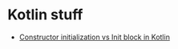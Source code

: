 # Kotlin stuff

* [Constructor initialization vs Init block in Kotlin](https://discuss.kotlinlang.org/t/constructor-initialization-vs-init-block-in-kotlin/2338/3)
